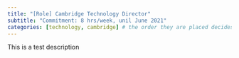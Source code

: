 ```yaml
---
title: "[Role] Cambridge Technology Director"
subtitle: "Commitment: 8 hrs/week, unil June 2021"
categories: [technology, cambridge] # the order they are placed decides the order of display for relevant posts
---
```


This is a test description